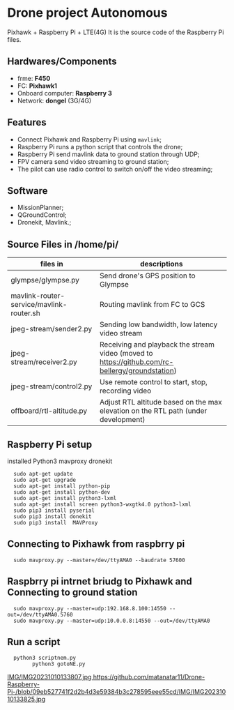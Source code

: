 #  Drone project Autonomous
Pixhawk + Raspberry Pi + LTE(4G) 
It is the source code of the Raspberry Pi files.

## Hardwares/Components
- frme: **F450**
- FC: **Pixhawk1**
- Onboard computer: **Raspberry 3**
- Network: **dongel** (3G/4G)

## Features
- Connect Pixhawk and Raspberry Pi using `mavlink`;
- Raspberry Pi runs a python script that controls the drone;
- Raspberry Pi send mavlink data to ground station through UDP;
- FPV camera send video streaming to ground station;
- The pilot can use radio control to switch on/off the video streaming;

## Software
- MissionPlanner;
- QGroundControl;
- Dronekit, Mavlink.;



## Source Files in /home/pi/
| files in                                 | descriptions                                                                                    |
| ---------------------------------------- | ----------------------------------------------------------------------------------------------- |
| glympse/glympse.py                       | Send drone's GPS position to Glympse                                                            |
| mavlink-router-service/mavlink-router.sh | Routing mavlink from FC to GCS                                                                  |
| jpeg-stream/sender2.py                   | Sending low bandwidth, low latency video stream                                                 |
| jpeg-stream/receiver2.py                 | Receiving and playback the stream video (moved to https://github.com/rc-bellergy/groundstation) |
| jpeg-stream/control2.py                  | Use remote control to start, stop, recording video                                              |
| offboard/rtl-altitude.py                 | Adjust RTL altitude based on the max elevation on the RTL path (under development)              |




## Raspberry Pi setup 
installed Python3 mavproxy dronekit

      sudo apt-get update
      sudo apt-get upgrade
      sudo apt-get install python-pip
      sudo apt-get install python-dev
      sudo apt-get install python3-lxml
      sudo apt-get install screen python3-wxgtk4.0 python3-lxml
      sudo pip3 install pyserial
      sudo pip3 install donekit
      sudo pip3 install  MAVProxy

## Connecting to Pixhawk from raspbrry pi
      sudo mavproxy.py --master=/dev/ttyAMA0 --baudrate 57600 


## Raspbrry pi intrnet briudg to Pixhawk and Connecting to ground station
      sudo mavproxy.py --master=udp:192.168.8.100:14550 --out=/dev/ttyAMA0.5760
      sudo mavproxy.py --master=udp:10.0.0.8:14550 --out=/dev/ttyAMA0
  
## Run a script 
     
      python3 scriptnem.py
            python3 gotoNE.py

            
            
[IMG/IMG20231010133807.jpg
](https://github.com/matanatar11/Drone-Raspberry-Pi-/blob/09eb527741f2d2b4d3e59384b3c278595eee55cd/IMG/IMG20231010133825.jpg)https://github.com/matanatar11/Drone-Raspberry-Pi-/blob/09eb527741f2d2b4d3e59384b3c278595eee55cd/IMG/IMG20231010133825.jpg
   
   


